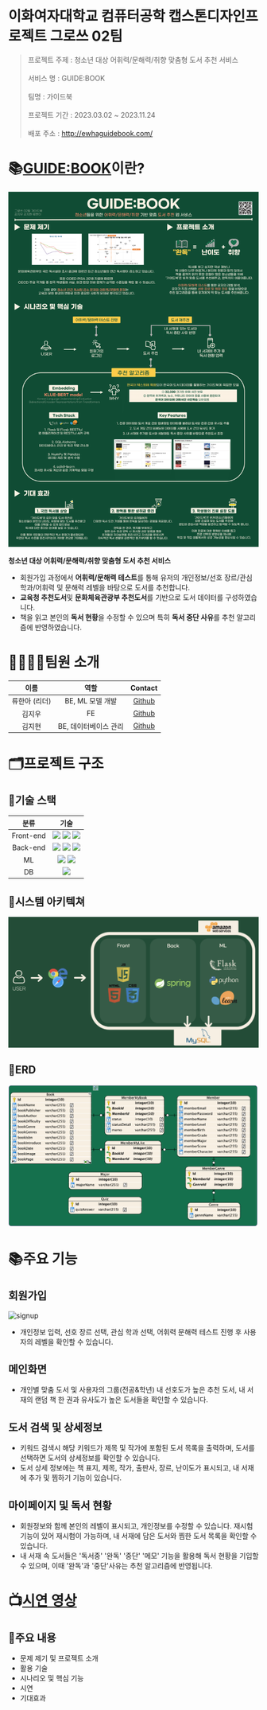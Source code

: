 # 이화여자대학교 컴퓨터공학 캡스톤디자인프로젝트 그로쓰 02팀

> 프로젝트 주제 : 청소년 대상 어휘력/문해력/취향 맞춤형 도서 추천 서비스 <br/><br/>
> 서비스 명 : GUIDE:BOOK  <br/><br/>
> 팀명 : 가이드북 <br/><br/>
> 프로젝트 기간 : 2023.03.02 ~ 2023.11.24 <br/><br/>
> 배포 주소 : http://ewhaguidebook.com/

# 📚[GUIDE:BOOK](http://ewhaguidebook.com/)이란?
![포스터](readme_document/poster.png)

**청소년 대상 어휘력/문해력/취향 맞춤형 도서 추천 서비스**

- 회원가입 과정에서 **어휘력/문해력 테스트**를 통해 유저의 개인정보/선호 장르/관심 학과/어휘력 및 문해력 레벨을 바탕으로 도서를 추천합니다.
- **교육청 추천도서**및 **문화체육관광부 추천도서**를 기반으로 도서 데이터를 구성하였습니다.
- 책을 읽고 본인의 **독서 현황**을 수정할 수 있으며 특히 **독서 중단 사유**를 추천 알고리즘에 반영하였습니다.

# 👨‍👩‍👧‍👦팀원 소개

|     이름      |            역할             |                  Contact                  |
| :-----------: | :-------------------------: | :---------------------------------------: |
| 류한아 (리더)   |      BE, ML 모델 개발       |  [Github](https://github.com/AntBean94)     |
|    김지우     | FE                        |  [Github](https://github.com/kjw3757)       |
|    김지현     |    BE, 데이터베이스 관리     |  [Github](https://github.com/wlgus253254)     |


# 🗂️프로젝트 구조
## 📁기술 스택

|     분류      |                                                                                                                                        기술                                                                                                                                         |
| :-----------: | :---------------------------------------------------------------------------------------------------------------------------------------------------------------------------------------------------------------------------------------------------------------------------------: |
|   Front-end   |                                                                                                      <img src="https://img.shields.io/badge/html5-E34F26?style=for-the-badge&logo=html5&logoColor=white"> <img src="https://img.shields.io/badge/css-1572B6?style=for-the-badge&logo=css3&logoColor=white"> <img src="https://img.shields.io/badge/javascript-F7DF1E?style=for-the-badge&logo=javascript&logoColor=black">                                                                                                     |
|   Back-end    | <img src="https://img.shields.io/badge/spring-6DB33F?style=for-the-badge&logo=spring&logoColor=white"> <img src="https://img.shields.io/badge/springboot-6DB33F?style=for-the-badge&logo=springboot&logoColor=white"> <img src="https://img.shields.io/badge/flask-000000?style=for-the-badge&logo=flask&logoColor=white">  |
|      ML       |                                                                    <img src="https://img.shields.io/badge/scikitlearn-F7931E?style=for-the-badge&logo=scikitlearn&logoColor=white">                      <img src="https://img.shields.io/badge/python-3776AB?style=for-the-badge&logo=python&logoColor=white">                                                     |
|      DB       |                                                                                                         <img src="https://img.shields.io/badge/mysql-4479A1?style=for-the-badge&logo=mysql&logoColor=white">                                                                                                       |


## 📁시스템 아키텍쳐

![시스템구조](readme_document/system_arch.png)  

## 📁ERD

![ERD](readme_document/ERD.png)


# 📚주요 기능

## 회원가입
![signup](readme_document/signup.gif)
- 개인정보 입력, 선호 장르 선택, 관심 학과 선택, 어휘력 문해력 테스트 진행 후 사용자의 레벨을 확인할 수 있습니다.<br/>

## 메인화면

- 개인별 맞춤 도서 및 사용자의 그룹(전공&학년) 내 선호도가 높은 추천 도서, 내 서재의 랜덤 책 한 권과 유사도가 높은 도서들을 확인할 수 있습니다.<br/>

## 도서 검색 및 상세정보
- 키워드 검색시 해당 키워드가 제목 및 작가에 포함된 도서 목록을 출력하며, 도서를 선택하면 도서의 상세정보를 확인할 수 있습니다.<br/>
- 도서 상세 정보에는 책 표지, 제목, 작가, 출판사, 장르, 난이도가 표시되고, 내 서재에 추가 및 찜하기 기능이 있습니다.<br/>

## 마이페이지 및 독서 현황
- 회원정보와 함께 본인의 레벨이 표시되고, 개인정보를 수정할 수 있습니다. 재시험 기능이 있어 재시험이 가능하며, 내 서재에 담은 도서와 찜한 도서 목록을 확인할 수 있습니다.<br/>
- 내 서재 속 도서들은 '독서중' '완독' '중단' '메모' 기능을 활용해 독서 현황을 기입할 수 있으며, 이때 '완독'과 '중단'사유는 추천 알고리즘에 반영됩니다.<br/>

  


# 📺[시연 영상](https://www.youtube.com/watch?v=7KpBBu7_FRY)
## 📍주요 내용
- 문제 제기 및 프로젝트 소개<br/>
- 활용 기술<br/>
- 시나리오 및 핵심 기능<br/>
- 시연<br/>
- 기대효과 <br/>



